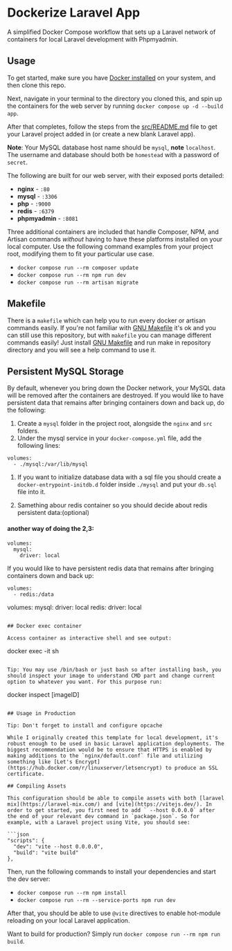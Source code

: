 # Dockerize Laravel App

A simplified Docker Compose workflow that sets up a Laravel network of containers for local Laravel development with Phpmyadmin.

## Usage

To get started, make sure you have [Docker installed](https://docs.docker.com/docker-for-mac/install/) on your system, and then clone this repo.

Next, navigate in your terminal to the directory you cloned this, and spin up the containers for the web server by running `docker compose up -d --build app`.

After that completes, follow the steps from the [src/README.md](src/README.md) file to get your Laravel project added in (or create a new blank Laravel app).

**Note**: Your MySQL database host name should be `mysql`, **note** `localhost`. The username and database should both be `homestead` with a password of `secret`.

The following are built for our web server, with their exposed ports detailed:

-   **nginx** - `:80`
-   **mysql** - `:3306`
-   **php** - `:9000`
-   **redis** - `:6379`
-   **phpmyadmin** - `:8081`

Three additional containers are included that handle Composer, NPM, and Artisan commands _without_ having to have these platforms installed on your local computer. Use the following command examples from your project root, modifying them to fit your particular use case.

-   `docker compose run --rm composer update`
-   `docker compose run --rm npm run dev`
-   `docker compose run --rm artisan migrate`

## Makefile

There is a `makefile` which can help you to run every docker or artisan commands easily. If you're not familiar with [GNU Makefile](https://www.gnu.org/software/make/manual/make.html) it's ok and you can still use this repository, but with `makefile` you can manage different commands easily! Just install [GNU Makefile](https://www.gnu.org/software/make/manual/make.html) and run make in repository directory and you will see a help command to use it.

## Persistent MySQL Storage

By default, whenever you bring down the Docker network, your MySQL data will be removed after the containers are destroyed. If you would like to have persistent data that remains after bringing containers down and back up, do the following:

1. Create a `mysql` folder in the project root, alongside the `nginx` and `src` folders.
2. Under the mysql service in your `docker-compose.yml` file, add the following lines:

```
volumes:
  - ./mysql:/var/lib/mysql
``` 

1. If you want to initialize database data with a sql file you should create a `docker-entrypoint-initdb.d` folder inside `./mysql` and put your `db.sql` file into it.

2. Samething abour redis container so you should decide about redis persistent data:(optional)

#### another way of doing the 2,3:

```
volumes:
  mysql:
    driver: local
```

If you would like to have persistent redis data that remains after bringing containers down and back up:
```
volumes:
  - redis:/data
```

volumes:
  mysql:
    driver: local
  redis:
    driver: local
``` 

## Docker exec container

Access container as interactive shell and see output:

```
docker exec -it <container id> sh
```

Tip: You may use /bin/bash or just bash so after installing bash, you should inspect your image to understand CMD part and change current
option to whatever you want. For this purpose run:

```
docker inspect [imageID]
```

## Usage in Production

Tip: Don't forget to install and configure opcache

While I originally created this template for local development, it's robust enough to be used in basic Laravel application deployments. The biggest recommendation would be to ensure that HTTPS is enabled by making additions to the `nginx/default.conf` file and utilizing something like [Let's Encrypt](https://hub.docker.com/r/linuxserver/letsencrypt) to produce an SSL certificate.

## Compiling Assets

This configuration should be able to compile assets with both [laravel mix](https://laravel-mix.com/) and [vite](https://vitejs.dev/). In order to get started, you first need to add ` --host 0.0.0.0` after the end of your relevant dev command in `package.json`. So for example, with a Laravel project using Vite, you should see:

```json
"scripts": {
  "dev": "vite --host 0.0.0.0",
  "build": "vite build"
},
```

Then, run the following commands to install your dependencies and start the dev server:

-   `docker compose run --rm npm install`
-   `docker compose run --rm --service-ports npm run dev`

After that, you should be able to use `@vite` directives to enable hot-module reloading on your local Laravel application.

Want to build for production? Simply run `docker compose run --rm npm run build`.
